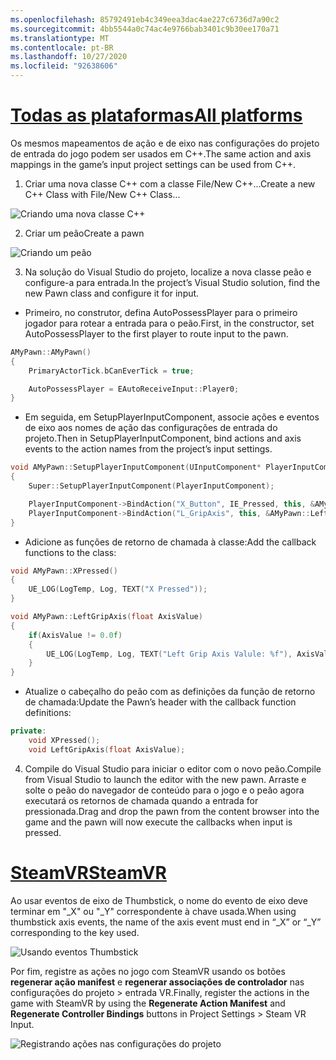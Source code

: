 ```yaml
---
ms.openlocfilehash: 85792491eb4c349eea3dac4ae227c6736d7a90c2
ms.sourcegitcommit: 4bb5544a0c74ac4e9766bab3401c9b30ee170a71
ms.translationtype: MT
ms.contentlocale: pt-BR
ms.lasthandoff: 10/27/2020
ms.locfileid: "92638606"
---
```

# <a name="all-platforms"></a>[<span data-ttu-id="923d7-101">Todas as plataformas</span><span class="sxs-lookup"><span data-stu-id="923d7-101">All platforms</span></span>](#tab/all)

<span data-ttu-id="923d7-102">Os mesmos mapeamentos de ação e de eixo nas configurações do projeto de entrada do jogo podem ser usados em C++.</span><span class="sxs-lookup"><span data-stu-id="923d7-102">The same action and axis mappings in the game’s input project settings can be used from C++.</span></span>

1. <span data-ttu-id="923d7-103">Criar uma nova classe C++ com a classe File/New C++...</span><span class="sxs-lookup"><span data-stu-id="923d7-103">Create a new C++ Class with File/New C++ Class...</span></span>

![Criando uma nova classe C++](../images/reverb-g2-img-11.png)

2. <span data-ttu-id="923d7-105">Criar um peão</span><span class="sxs-lookup"><span data-stu-id="923d7-105">Create a pawn</span></span>

![Criando um peão](../images/reverb-g2-img-12.png)

3. <span data-ttu-id="923d7-107">Na solução do Visual Studio do projeto, localize a nova classe peão e configure-a para entrada.</span><span class="sxs-lookup"><span data-stu-id="923d7-107">In the project’s Visual Studio solution, find the new Pawn class and configure it for input.</span></span>
* <span data-ttu-id="923d7-108">Primeiro, no construtor, defina AutoPossessPlayer para o primeiro jogador para rotear a entrada para o peão.</span><span class="sxs-lookup"><span data-stu-id="923d7-108">First, in the constructor, set AutoPossessPlayer to the first player to route input to the pawn.</span></span>

```cpp
AMyPawn::AMyPawn()
{
    PrimaryActorTick.bCanEverTick = true;

    AutoPossessPlayer = EAutoReceiveInput::Player0;
}
```

* <span data-ttu-id="923d7-109">Em seguida, em SetupPlayerInputComponent, associe ações e eventos de eixo aos nomes de ação das configurações de entrada do projeto.</span><span class="sxs-lookup"><span data-stu-id="923d7-109">Then in SetupPlayerInputComponent, bind actions and axis events to the action names from the project’s input settings.</span></span>

```cpp
void AMyPawn::SetupPlayerInputComponent(UInputComponent* PlayerInputComponent)
{
    Super::SetupPlayerInputComponent(PlayerInputComponent);

    PlayerInputComponent->BindAction("X_Button", IE_Pressed, this, &AMyPawn::XPressed);
    PlayerInputComponent->BindAction("L_GripAxis", this, &AMyPawn::LeftGripAxis);
}
```

* <span data-ttu-id="923d7-110">Adicione as funções de retorno de chamada à classe:</span><span class="sxs-lookup"><span data-stu-id="923d7-110">Add the callback functions to the class:</span></span>

```cpp
void AMyPawn::XPressed()
{
    UE_LOG(LogTemp, Log, TEXT("X Pressed"));
}

void AMyPawn::LeftGripAxis(float AxisValue)
{
    if(AxisValue != 0.0f) 
    {
        UE_LOG(LogTemp, Log, TEXT("Left Grip Axis Valule: %f"), AxisValue);
    }
}
```

* <span data-ttu-id="923d7-111">Atualize o cabeçalho do peão com as definições da função de retorno de chamada:</span><span class="sxs-lookup"><span data-stu-id="923d7-111">Update the Pawn’s header with the callback function definitions:</span></span>

```cpp
private:
    void XPressed();
    void LeftGripAxis(float AxisValue);
```

4. <span data-ttu-id="923d7-112">Compile do Visual Studio para iniciar o editor com o novo peão.</span><span class="sxs-lookup"><span data-stu-id="923d7-112">Compile from Visual Studio to launch the editor with the new pawn.</span></span> <span data-ttu-id="923d7-113">Arraste e solte o peão do navegador de conteúdo para o jogo e o peão agora executará os retornos de chamada quando a entrada for pressionada.</span><span class="sxs-lookup"><span data-stu-id="923d7-113">Drag and drop the pawn from the content browser into the game and the pawn will now execute the callbacks when input is pressed.</span></span>

# <a name="steamvr"></a>[<span data-ttu-id="923d7-114">SteamVR</span><span class="sxs-lookup"><span data-stu-id="923d7-114">SteamVR</span></span>](#tab/steamvr)

<span data-ttu-id="923d7-115">Ao usar eventos de eixo de Thumbstick, o nome do evento de eixo deve terminar em "_X" ou "_Y" correspondente à chave usada.</span><span class="sxs-lookup"><span data-stu-id="923d7-115">When using thumbstick axis events, the name of the axis event must end in “_X” or “_Y” corresponding to the key used.</span></span>

![Usando eventos Thumbstick](../images/reverb-g2-img-09.png)

<span data-ttu-id="923d7-117">Por fim, registre as ações no jogo com SteamVR usando os botões **regenerar ação manifest** e **regenerar associações de controlador** nas configurações do projeto > entrada VR.</span><span class="sxs-lookup"><span data-stu-id="923d7-117">Finally, register the actions in the game with SteamVR by using the **Regenerate Action Manifest** and **Regenerate Controller Bindings** buttons in Project Settings > Steam VR Input.</span></span>

![Registrando ações nas configurações do projeto](../images/reverb-g2-img-10.png)


